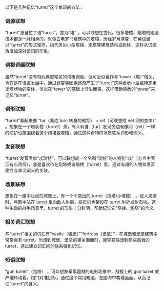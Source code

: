 以下是几种记忆“turret”这个单词的方法：

### 词源联想
“turret”源自拉丁语“turris”，意为“塔” 。可以联想在古代，很多塔楼、炮塔的建造技术都是一脉相承的。就像古老罗马建筑中的塔楼，历经岁月演变，在英语里以“turret”的形式留存，指代类似小型塔楼、炮塔等建筑结构或物体，这样从词源角度加深对该词的印象。

### 词根词缀联想
虽然“turret”没有特别典型常见的词根词缀，但可近似看作与“tower（塔）”相关，也许是在语言发展中，通过音变等因素逐渐产生了“turret”这种表示小型或特定用途塔状物的变体，类似在“tower”的基础上衍生而来，这样借助熟悉的“tower”来记忆“turret”。

### 词形联想
“turret”看起来像 “tur（看成 turn 转身的缩写） + ret（可联想成 net 网的变体）” 。想象在一个塔状物（turret）旁，有人转身（tur）发现旁边有像网（ret）一样的防护设施围绕着这个炮塔或塔楼，通过这种奇特的场景联系词形和词义。 

### 发音联想
“turret”发音类似“忒瑞特”，可以联想成一个名叫“瑞特”的人特别“忒”（方言中表示有点奇怪），总是喜欢待在炮塔或者塔楼（turret）里，通过有趣的人物和发音建立与单词词义的关联。

### 场景联想
想象在一座中世纪的城堡上，有一个个突出的 turret（炮塔/小塔楼） 。敌人来袭时，弓箭手站在 turret 里向敌人射箭，投石机也架设在 turret 附近发射石块。这种生动的战争场景里，turret 的形象十分鲜明，帮助记忆它“塔楼、炮塔”的含义。

### 相关词汇联想
与“turret”相关的词汇有“castle（城堡）”“fortress（堡垒）”，在城堡和堡垒建筑中常常会有 turret。当想到城堡、堡垒的相关画面时，就容易联想到那些高耸的 turret，通过建立词汇间的联系强化记忆。

### 短语联想
“gun turret”（炮塔） ，可以想象军事题材的电影场景中，战舰上的 gun turret 威严地转动着，炮口对准目标。通过这个常用短语，在脑海中构建画面，从而记住“turret”的含义。 